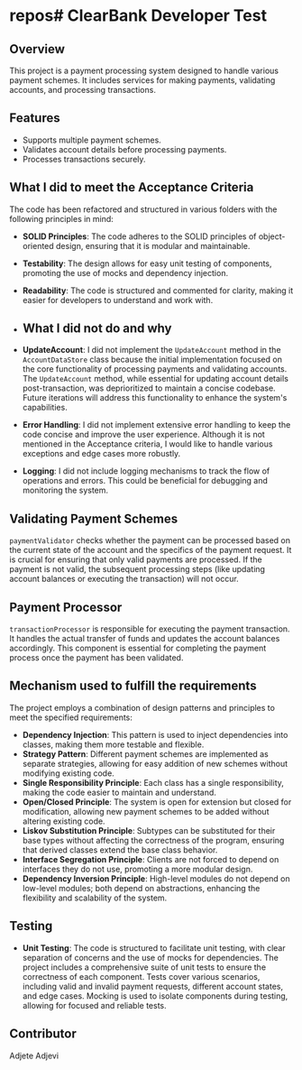 # repos# ClearBank Developer Test

## Overview
This project is a payment processing system designed to handle various payment schemes. It includes services for making payments, validating accounts, and processing transactions.

## Features
- Supports multiple payment schemes.
- Validates account details before processing payments.
- Processes transactions securely.

## What I did to meet the Acceptance Criteria
The code has been refactored and structured in various folders with the following principles in mind:
- **SOLID Principles**: The code adheres to the SOLID principles of object-oriented design, ensuring that it is modular and maintainable.
- **Testability**: The design allows for easy unit testing of components, promoting the use of mocks and dependency injection.
- **Readability**: The code is structured and commented for clarity, making it easier for developers to understand and work with.

- ## What I did not do and why
- **UpdateAccount**: I did not implement the `UpdateAccount` method in the `AccountDataStore` class because the initial implementation focused on the core functionality of processing payments and validating accounts. The `UpdateAccount` method, while essential for updating account details post-transaction, was deprioritized to maintain a concise codebase. Future iterations will address this functionality to enhance the system's capabilities.
- **Error Handling**: I did not implement extensive error handling to keep the code concise and improve the user experience. Although it is not mentioned in the Acceptance criteria, I would like to handle various exceptions and edge cases more robustly.
- **Logging**: I did not include logging mechanisms to track the flow of operations and errors. This could be beneficial for debugging and monitoring the system.

## Validating Payment Schemes
`paymentValidator` checks whether the payment can be processed based on the current state of the account and the specifics of the payment request.
 It is crucial for ensuring that only valid payments are processed. If the payment is not valid, the subsequent processing steps (like updating account balances or executing the transaction) will not occur.

## Payment Processor
`transactionProcessor` is responsible for executing the payment transaction. It handles the actual transfer of funds and updates the account balances accordingly. This component is essential for completing the payment process once the payment has been validated.

## Mechanism used to fulfill the requirements
The project employs a combination of design patterns and principles to meet the specified requirements:
- **Dependency Injection**: This pattern is used to inject dependencies into classes, making them more testable and flexible.
- **Strategy Pattern**: Different payment schemes are implemented as separate strategies, allowing for easy addition of new schemes without modifying existing code.
- **Single Responsibility Principle**: Each class has a single responsibility, making the code easier to maintain and understand.
- **Open/Closed Principle**: The system is open for extension but closed for modification, allowing new payment schemes to be added without altering existing code.
- **Liskov Substitution Principle**: Subtypes can be substituted for their base types without affecting the correctness of the program, ensuring that derived classes extend the base class behavior.
- **Interface Segregation Principle**: Clients are not forced to depend on interfaces they do not use, promoting a more modular design.
- **Dependency Inversion Principle**: High-level modules do not depend on low-level modules; both depend on abstractions, enhancing the flexibility and scalability of the system.

## Testing
- **Unit Testing**: The code is structured to facilitate unit testing, with clear separation of concerns and the use of mocks for dependencies.
The project includes a comprehensive suite of unit tests to ensure the correctness of each component. Tests cover various scenarios, including valid and invalid payment requests, different account states, and edge cases.
Mocking is used to isolate components during testing, allowing for focused and reliable tests.

## Contributor
Adjete Adjevi
